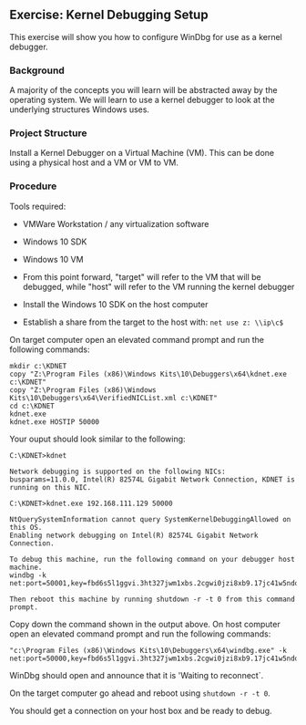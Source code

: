 ## Exercise: Kernel Debugging Setup

This exercise will show you how to configure WinDbg for use as a kernel debugger.

### Background

A majority of the concepts you will learn will be abstracted away by the operating system. We will learn to use a kernel debugger to look at the underlying structures Windows uses.

### Project Structure

Install a Kernel Debugger on a Virtual Machine (VM). This can be done using a physical host and a VM or VM to VM.

### Procedure

Tools required:
- VMWare Workstation / any virtualization software
- Windows 10 SDK
- Windows 10 VM

- From this point forward, "target" will refer to the VM that will be debugged, while "host" will refer to the VM running the kernel debugger
- Install the Windows 10 SDK on the host computer
- Establish a share from the target to the host with: `net use z: \\ip\c$`

On target computer open an elevated command prompt and run the following commands:

```
mkdir c:\KDNET
copy "Z:\Program Files (x86)\Windows Kits\10\Debuggers\x64\kdnet.exe c:\KDNET"
copy "Z:\Program Files (x86)\Windows Kits\10\Debuggers\x64\VerifiedNICList.xml c:\KDNET"
cd c:\KDNET
kdnet.exe
kdnet.exe HOSTIP 50000
```

Your ouput should look similar to the following:

```
C:\KDNET>kdnet

Network debugging is supported on the following NICs:
busparams=11.0.0, Intel(R) 82574L Gigabit Network Connection, KDNET is running on this NIC.

C:\KDNET>kdnet.exe 192.168.111.129 50000

NtQuerySystemInformation cannot query SystemKernelDebuggingAllowed on this OS.
Enabling network debugging on Intel(R) 82574L Gigabit Network Connection.

To debug this machine, run the following command on your debugger host machine.
windbg -k net:port=50001,key=fbd6s5l1ggvi.3ht327jwm1xbs.2cgwi0jzi8xb9.17jc41w5ndod7

Then reboot this machine by running shutdown -r -t 0 from this command prompt.
```

Copy down the command shown in the output above. On host computer open an elevated command prompt and run the following commands:

```
"c:\Program Files (x86)\Windows Kits\10\Debuggers\x64\windbg.exe" -k net:port=50000,key=fbd6s5l1ggvi.3ht327jwm1xbs.2cgwi0jzi8xb9.17jc41w5ndod7
```

WinDbg should open and announce that it is 'Waiting to reconnect`.

On the target computer go ahead and reboot using `shutdown -r -t 0`.

You should get a connection on your host box and be ready to debug.